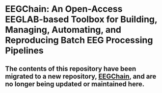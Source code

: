 # EEGChain: An Open-Access EEGLAB-based Toolbox for Building, Managing, Automating, and Reproducing Batch EEG Processing Pipelines

## The contents of this repository have been migrated to a new repository, [EEGChain](https://github.com/fardinafdideh/EEGChain), and are no longer being updated or maintained here.

